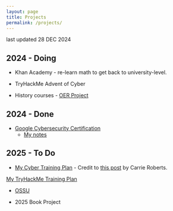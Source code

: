 ```yaml
---
layout: page
title: Projects
permalink: /projects/
---
```

last updated 28 DEC 2024

## 2024 - Doing
- Khan Academy - re-learn math to get back to university-level. 

- TryHackMe Advent of Cyber

- History courses - [OER Project](https://www.oerproject.com/)

## 2024 - Done
- [Google Cybersecurity Certification](https://grow.google/certificates/cybersecurity/)
    - [My notes](https://1dgk.github.io/2024/01/24/gcc-course-index.html)

## 2025 - To Do
- [My Cyber Training Plan](https://1drv.ms/x/s!Apounr3vgj6XhJ89Nv5Wy5N_PZGGmg?e=egYYEJ) - Credit to [this post](https://www.blackhillsinfosec.com/from-high-school-to-cyber-ninja/) by Carrie Roberts.

[My TryHackMe Training Plan](https://1drv.ms/x/s!Apounr3vgj6XhJ87lrVxZ8GCfOyDqw?e=Sp9qc5)

- [OSSU](https://github.com/ossu/computer-science)

- 2025 Book Project